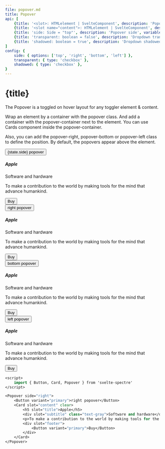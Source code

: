 ```yaml
---
file: popover.md
title: Popover
api: [
    {title: '<slot>: HTMLelement | SvelteComponent', description: 'Popover toggler', variables: 'HTMLelement | SvelteComponent'},
    {title: '<slot name="content">: HTMLelement | SvelteComponent', description: 'Popover content', variables: 'HTMLelement | SvelteComponent'},
    {title: 'side: Side = "top"', description: 'Popover side', variables: 'top | right | bottom | left'},
    {title: 'transparent: boolean = false', description: 'Dropdown transparent', variables: 'true | false'},
    {title: 'shadowed: boolean = true', description: 'Dropdown shadowed', variables: 'true | false'},
]
config: { 
    side: { options: ['top', 'right', 'bottom', 'left'] },
    transparent: { type: 'checkbox' },
    shadowed: { type: 'checkbox' },
}
---
```


<script>
    import { base } from '$app/paths';
    import {Avatar, Button, ButtonGroup, Card, Col, Dropdown, Icon, IconButton, Grid, Menu, Popover, Tile} from '$lib'
    import Knobs from '../_knobs.svelte'

    let state = {side: 'top', transparent: false, shadowed: true}
</script>

# {title}

The Popover is a toggled on hover layout for any toggler element & content.

Wrap an element by a container with the popover class. And add a container with
the popover-container next to the element. You can use Cards component inside
the popover-container.

Also, you can add the popover-right, popover-bottom or popover-left class to
define the position. By default, the popovers appear above the element.

<p>
    <Grid stack>
        <Col col="auto" ml="auto" xs="6">
            <Popover side={state.side} transparent={state.transparent} shadowed={state.shadowed}>
                <Button variant="primary">{state.side} popover</Button>
                <Card slot="content" clear>
                    <h5 slot="title">Apple</h5>
                    <div slot="subtitle" class="text-gray">Software and hardware</div>
                    <p>To make a contribution to the world by making tools for the mind that advance humankind.</p>
                    <div slot="footer">
                        <Button variant="primary">Buy</Button>
                    </div>
                </Card>
            </Popover>
        </Col>
        <Col col="auto" xs="6">
            <Popover side="right" transparent={state.transparent} shadowed={state.shadowed}>
                <Button variant="primary">right popover</Button>
                <Card slot="content" clear>
                    <h5 slot="title">Apple</h5>
                    <div slot="subtitle" class="text-gray">Software and hardware</div>
                    <p>To make a contribution to the world by making tools for the mind that advance humankind.</p>
                    <div slot="footer">
                        <Button variant="primary">Buy</Button>
                    </div>
                </Card>
            </Popover>
        </Col>
        <Col col="auto" xs="6">
            <Popover side="bottom" transparent={state.transparent} shadowed={state.shadowed}>
                <Button variant="primary">bottom popover</Button>
                <Card slot="content" clear>
                    <h5 slot="title">Apple</h5>
                    <div slot="subtitle" class="text-gray">Software and hardware</div>
                    <p>To make a contribution to the world by making tools for the mind that advance humankind.</p>
                    <div slot="footer">
                        <Button variant="primary">Buy</Button>
                    </div>
                </Card>
            </Popover>
        </Col>
        <Col col="auto" mr="auto" xs="6">
            <Popover side="left" transparent={state.transparent} shadowed={state.shadowed}>
                <Button variant="primary">left popover</Button>
                <Card slot="content" clear>
                    <h5 slot="title">Apple</h5>
                    <div slot="subtitle" class="text-gray">Software and hardware</div>
                    <p>To make a contribution to the world by making tools for the mind that advance humankind.</p>
                    <div slot="footer">
                        <Button variant="primary">Buy</Button>
                    </div>
                </Card>
            </Popover>
        </Col>
    </Grid>
</p>

<p>
    <Knobs bind:state={state} {config}/>
</p>

```sv
<script>
    import { Button, Card, Popover } from 'svelte-spectre'
</script>

<Popover side="right">
    <Button variant="primary">right popover</Button>
    <Card slot="content" clear>
        <h5 slot="title">Apple</h5>
        <div slot="subtitle" class="text-gray">Software and hardware</div>
        <p>To make a contribution to the world by making tools for the mind that advance humankind.</p>
        <div slot="footer">
            <Button variant="primary">Buy</Button>
        </div>
    </Card>
</Popover>
```
